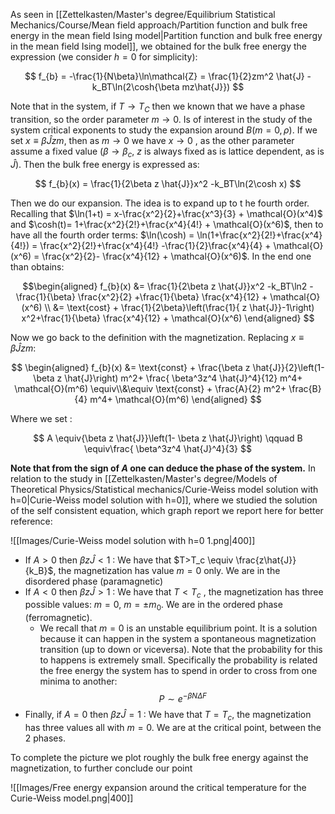 As seen in [[Zettelkasten/Master's degree/Equilibrium Statistical Mechanics/Course/Mean field approach/Partition function and bulk free energy in the mean field Ising model|Partition function and bulk free energy in the mean field Ising model]], we obtained for the bulk free energy the expression (we consider $h=0$ for simplicity):

$$ f_{b} = -\frac{1}{N\beta}\ln\mathcal{Z} = \frac{1}{2}zm^2 \hat{J} -k_BT\ln(2\cosh{\beta mz\hat{J}}) $$

Note that in the system, if $T \to T_C$ then we known that we have a phase transition, so the order parameter $m \to 0$.
Is of interest in the study of the system critical exponents to study the expansion around $B(m=0,\rho)$.
If we set $x \equiv \beta \hat{J} z m$, then as $m \to 0$ we have $x \to 0$ , as the other parameter assume a fixed value ($\beta \to \beta_c$,  $z$ is always fixed as is lattice dependent, as is $\hat{J}$).
Then the bulk free energy is expressed as:

$$ f_{b}(x) = \frac{1}{2\beta z \hat{J}}x^2 -k_BT\ln(2\cosh x) $$

Then we do our expansion. The idea is to expand up to t he fourth order. Recalling that $\ln(1+t) = x-\frac{x^2}{2}+\frac{x^3}{3} + \mathcal{O}(x^4)$ and $\cosh(t)=  1+\frac{x^2}{2!}+\frac{x^4}{4!} + \mathcal{O}(x^6)$, then to have all the fourth order terms: $\ln(\cosh) = \ln(1+\frac{x^2}{2!}+\frac{x^4}{4!}) = \frac{x^2}{2!}+\frac{x^4}{4!} -\frac{1}{2}\frac{x^4}{4} + \mathcal{O}(x^6) = \frac{x^2}{2}- \frac{x^4}{12} + \mathcal{O}(x^6)$.
In the end one than obtains:

$$\begin{aligned}
f_{b}(x) &= \frac{1}{2\beta z \hat{J}}x^2 -k_BT\ln2 -\frac{1}{\beta} \frac{x^2}{2} +\frac{1}{\beta} \frac{x^4}{12} + \mathcal{O}(x^6) \\
&= \text{cost} + \frac{1}{2\beta}\left(\frac{1}{ z \hat{J}}-1\right) x^2+\frac{1}{\beta} \frac{x^4}{12} + \mathcal{O}(x^6)
\end{aligned}
$$

Now we go back to the definition with the magnetization. Replacing $x \equiv \beta \hat{J} z m$:

$$
\begin{aligned}
f_{b}(x) 
&= \text{const} + \frac{\beta z \hat{J}}{2}\left(1- \beta z \hat{J}\right) m^2+ \frac{ \beta^3z^4 \hat{J}^4}{12} m^4+ \mathcal{O}(m^6) \equiv\\&\equiv \text{const} + \frac{A}{2} m^2+ \frac{B}{4} m^4+ \mathcal{O}(m^6)
\end{aligned}
$$

Where we set :

$$ A \equiv{\beta z \hat{J}}\left(1- \beta z \hat{J}\right) \qquad B \equiv\frac{ \beta^3z^4 \hat{J}^4}{3} $$

**Note that from the sign of $A$ one can deduce the phase of the system.**
In relation to the study in [[Zettelkasten/Master's degree/Models of Theoretical Physics/Statistical mechanics/Curie-Weiss model solution with h=0|Curie-Weiss model solution with h=0]], where we studied the solution of the self consistent equation, which graph report we report here for better reference:

![[Images/Curie-Weiss model solution with h=0 1.png|400]]

-  If $A>0$ then $\beta z \hat{J} < 1$ : We have that $T>T_c \equiv \frac{z\hat{J}}{k_B}$, the magnetization has value $m=0$ only. We are in the disordered phase (paramagnetic)
- If $A<0$ then $\beta z \hat{J} > 1$ : We have that $T<T_c$ , the magnetization has three possible values: $m=0$, $m=\pm m_0$. We are in the ordered phase (ferromagnetic).
	- We recall that $m=0$ is an unstable equilibrium point. It is a solution because it can happen in the system a spontaneous magnetization transition (up to down or viceversa). Note that the probability for this to happens is extremely small. Specifically the probability is related the free energy the system has to spend in order to cross from one minima to another: $$ P \sim e^{-\beta N \Delta F} $$
- Finally, if $A=0$ then $\beta z \hat{J} = 1$ : We have that $T=T_c$, the magnetization has three values all with $m=0$. We are at the critical point, between the 2 phases.

To complete the picture we plot roughly the bulk free energy against the magnetization, to further conclude our point

 ![[Images/Free energy expansion around the critical temperature for the Curie-Weiss model.png|400]]
 
